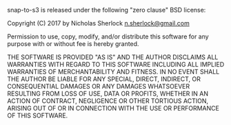 snap-to-s3 is released under the following "zero clause" BSD license:

Copyright (C) 2017 by Nicholas Sherlock <n.sherlock@gmail.com>

Permission to use, copy, modify, and/or distribute this software for any purpose with 
or without fee is hereby granted.

THE SOFTWARE IS PROVIDED "AS IS" AND THE AUTHOR DISCLAIMS ALL WARRANTIES WITH REGARD 
TO THIS SOFTWARE INCLUDING ALL IMPLIED WARRANTIES OF MERCHANTABILITY AND FITNESS. IN 
NO EVENT SHALL THE AUTHOR BE LIABLE FOR ANY SPECIAL, DIRECT, INDIRECT, OR CONSEQUENTIAL 
DAMAGES OR ANY DAMAGES WHATSOEVER RESULTING FROM LOSS OF USE, DATA OR PROFITS, WHETHER 
IN AN ACTION OF CONTRACT, NEGLIGENCE OR OTHER TORTIOUS ACTION, ARISING OUT OF OR IN 
CONNECTION WITH THE USE OR PERFORMANCE OF THIS SOFTWARE.